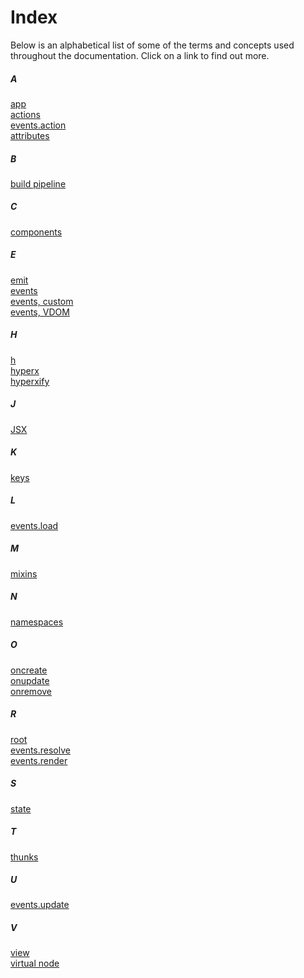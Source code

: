 # Index

Below is an alphabetical list of some of the terms and concepts used throughout the documentation. Click on a link to find out more.

##### A
[app](/docs/api.md#app)<br>
[actions](/docs/actions.md)<br>
[events.action](/docs/events.md#action)<br>
[attributes](/docs/vnodes.md#attributes)<br>

##### B
[build pipeline](/docs/getting-started.md#build-pipeline)<br>

##### C
[components](/docs/components.md)<br>

##### E
[emit](/docs/api.md#emit)<br>
[events](/docs/events.md)<br>
[events, custom](/docs/events.md#custom-events)<br>
[events, VDOM](/docs/vdom-events.md)<br>

##### H
[h](/docs/api.md#h)<br>
[hyperx](/docs/hyperx.md)<br>
[hyperxify](https://github.com/substack/hyperxify)<br>

##### J
[JSX](/docs/jsx.md)<br>

##### K
[keys](/docs/keys.md)<br>

##### L
[events.load](/docs/api.md#load)<br>

##### M
[mixins](/docs/mixins.md)<br>

##### N
[namespaces](/docs/actions.md#namespaces)<br>

##### O
[oncreate](/docs/vdom-events.md#oncreate)<br>
[onupdate](/docs/vdom-events.md#onupdate)<br>
[onremove](/docs/vdom-events.md#onremove)<br>

##### R
[root](/docs/root.md)<br>
[events.resolve](/docs/events.md#resolve)<br>
[events.render](/docs/events.md#render)<br>

##### S
[state](/docs/state.md)<br>

##### T
[thunks](/docs/actions.md#thunks)

##### U
[events.update](/docs/events.md#eventsupdate)<br>

##### V
[view](/docs/view.md)<br>
[virtual node](/docs/vnodes.md)<br>
